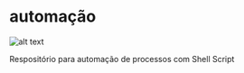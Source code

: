 # automação


![alt text](https://blog.itsstecnologia.com.br/wp-content/uploads/2020/04/automacao-capa.png)

Respositório para automação de processos com Shell Script
